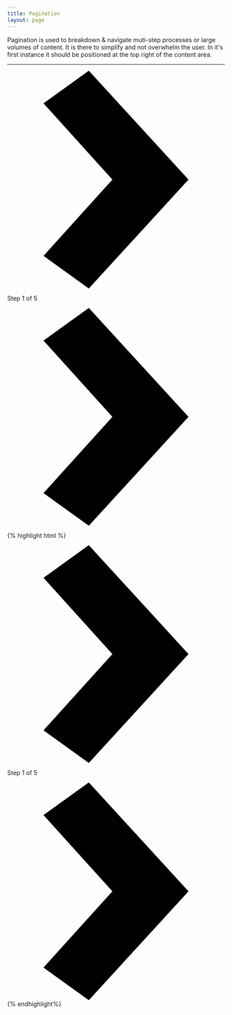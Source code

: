 ```yaml
---
title: Pagination
layout: page
---
```

<p class="bg-c-w100">
  <p class="t-4">
    Pagination is used to breakdown &amp; navigate muti-step processes or large volumes of content. It is there to simplify and not overwhelm the user. In it's first instance it should be positioned at the top right of the content area.
  </p>
</p>

<hr />

<div class="Pagination">
	<a class="Pagination__button" href="#"><svg class="Pagination__icon" xmlns="http://www.w3.org/2000/svg" viewBox="0 0 12 12"><path d="M4.5 0L2 1.8 5.8 6 2 10.2 4.5 12 10 6z"/></svg></a>
	<p class="Pagination__status">Step <span>1</span> of <span>5</span></p>
	<a  class="Pagination__button" href="#"><svg class="Pagination__icon" xmlns="http://www.w3.org/2000/svg" viewBox="0 0 12 12"><path d="M4.5 0L2 1.8 5.8 6 2 10.2 4.5 12 10 6z"/></svg></a>
</div><!--Pagination-->


{% highlight html %}
<div class="Pagination">
	<a class="Pagination__button" href="#"><svg class="Pagination__icon" xmlns="http://www.w3.org/2000/svg" viewBox="0 0 12 12"><path d="M4.5 0L2 1.8 5.8 6 2 10.2 4.5 12 10 6z"/></svg></a>
	<p class="Pagination__status">Step <span>1</span> of <span>5</span></p>
	<a  class="Pagination__button" href="#"><svg class="Pagination__icon" xmlns="http://www.w3.org/2000/svg" viewBox="0 0 12 12"><path d="M4.5 0L2 1.8 5.8 6 2 10.2 4.5 12 10 6z"/></svg></a>
</div><!--Pagination-->
{% endhighlight%}